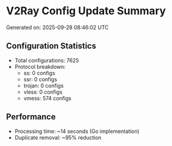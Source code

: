# V2Ray Config Update Summary
Generated on: 2025-09-28 08:46:02 UTC

## Configuration Statistics
- Total configurations: 7625
- Protocol breakdown:
  - ss: 0 configs
  - ssr: 0 configs
  - trojan: 0 configs
  - vless: 0 configs
  - vmess: 574 configs

## Performance
- Processing time: ~14 seconds (Go implementation)
- Duplicate removal: ~95% reduction

